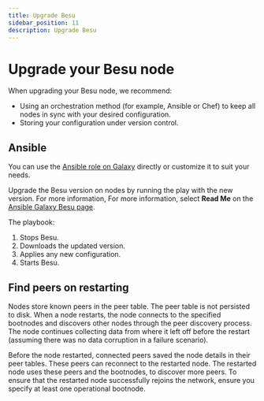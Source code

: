 ```yaml
---
title: Upgrade Besu
sidebar_position: 11
description: Upgrade Besu
---
```


# Upgrade your Besu node

When upgrading your Besu node, we recommend:

- Using an orchestration method (for example, Ansible or Chef) to keep all nodes in sync with your desired configuration.
- Storing your configuration under version control.

## Ansible

You can use the [Ansible role on Galaxy](https://galaxy.ansible.com/consensys/hyperledger_besu) directly or customize it to suit your needs.

Upgrade the Besu version on nodes by running the play with the new version. For more information, For more information, select **Read Me** on the [Ansible Galaxy Besu page](https://galaxy.ansible.com/consensys/hyperledger_besu).

The playbook:

1. Stops Besu.
1. Downloads the updated version.
1. Applies any new configuration.
1. Starts Besu.

## Find peers on restarting

Nodes store known peers in the peer table. The peer table is not persisted to disk. When a node restarts, the node connects to the specified bootnodes and discovers other nodes through the peer discovery process. The node continues collecting data from where it left off before the restart (assuming there was no data corruption in a failure scenario).

Before the node restarted, connected peers saved the node details in their peer tables. These peers can reconnect to the restarted node. The restarted node uses these peers and the bootnodes, to discover more peers. To ensure that the restarted node successfully rejoins the network, ensure you specify at least one operational bootnode.
